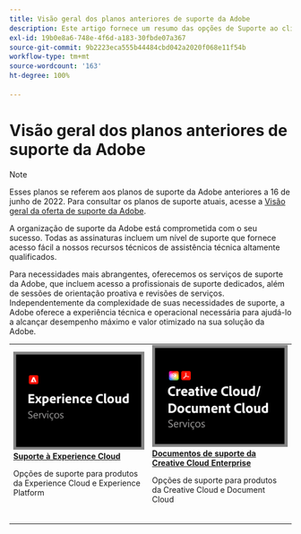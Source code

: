 ```yaml
---
title: Visão geral dos planos anteriores de suporte da Adobe
description: Este artigo fornece um resumo das opções de Suporte ao cliente da Adobe Experience Cloud, Adobe Document Cloud e Adobe Creative Cloud.
exl-id: 19b0e8a6-748e-4f6d-a183-30fbde07a367
source-git-commit: 9b2223eca555b44484cbd042a2020f068e11f54b
workflow-type: tm+mt
source-wordcount: '163'
ht-degree: 100%

---
```


# Visão geral dos planos anteriores de suporte da Adobe

>[!NOTE]
>
>Esses planos se referem aos planos de suporte da Adobe anteriores a 16 de junho de 2022. Para consultar os planos de suporte atuais, acesse a [Visão geral da oferta de suporte da Adobe](overview.md).

A organização de suporte da Adobe está comprometida com o seu sucesso. Todas as assinaturas incluem um nível de suporte que fornece acesso fácil a nossos recursos técnicos de assistência técnica altamente qualificados.

Para necessidades mais abrangentes, oferecemos os serviços de suporte da Adobe, que incluem acesso a profissionais de suporte dedicados, além de sessões de orientação proativa e revisões de serviços. Independentemente da complexidade de suas necessidades de suporte, a Adobe oferece a experiência técnica e operacional necessária para ajudá-lo a alcançar desempenho máximo e valor otimizado na sua solução da Adobe.

<table style="table-layout:fixed">
<tr>
  <td>
    <a href="dx-overview.md">
    <img alt="Suporte DX" src="assets/ECthumbnail.png"/>
    </a>
    <div>
    <a href="dx-overview.md"><strong>Suporte à Experience Cloud</strong></a>
    </div>
    <p>Opções de suporte para produtos da Experience Cloud e Experience Platform</p>
    <br>
  </td>
  <td>
    <a href="dme-overview.md">
      <img alt="Business" src="assets/CCDCThumbnail.png">
    </a>
    <div>
    <a href="dme-overview.md"><strong>Documentos de suporte da Creative Cloud Enterprise</strong></a>
    </div>
    <p>Opções de suporte para produtos da Creative Cloud e Document Cloud</p>
    <br>
  </td>
</tr>
</table>
